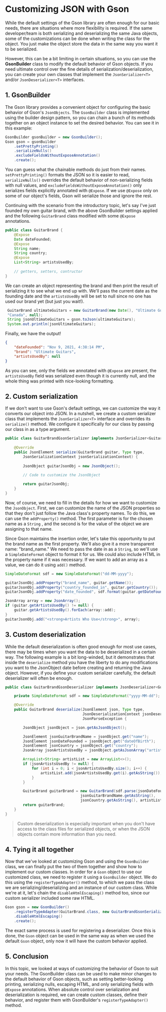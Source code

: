 # Customizing JSON with Gson

While the default settings of the Gson library are often enough for our basic needs, there are situations where more flexibility is required. If the same developer/team is both serializing and deserializing the same Java objects, some of the customizations can be done when writing the class for the object. You just make the object store the data in the same way you want it to be serialized.

However, this can be a bit limiting in certain situations, so you can use the **GsonBuilder** class to modify the default behavior of Gson objects. If you need ultimate control over the fine details of serialization/deserialization, you can create your own classes that implement the `JsonSerializer<T>` and/or `JsonDeserializer<T>` interfaces. 

## 1. GsonBuilder

The Gson library provides a convenient object for configuring the basic behavior of Gson's `JsonObjects`. The `GsonBuilder` class is implemented using the builder design pattern, so you can chain a bunch of its methods together on an object instance to set the desired behavior. You can see it in this example:

```java
GsonBuilder gsonBuilder = new GsonBuilder();
Gson gson = gsonBuilder
    .setPrettyPrinting()
    .serializeNulls()
    .excludeFieldsWithoutExposeAnnotation()
    .create();
```

You can guess what the chainable methods do just from their names. `setPrettyPrinting()` formats the JSON so it is easier to read, `serializeNulls()` overrides the default behavior of non-serializing fields with null values, and `excludeFieldsWithoutExposeAnnotation()` only serializes fields explicitly annotated with `@Expose`. If we use `@Expose` only on some of our object's fields, Gson will serialize those and ignore the rest.

Continuing with the scenario from the introductory topic, let's say I've just founded my own guitar brand, with the above GsonBuilder settings applied and the following `GuitarBrand` class modified with some `@Expose` annotations.
```java
public class GuitarBrand {
    @Expose
    Date dateFounded;
    @Expose
    String name;
    String country;
    @Expose
    List<String> artistsUsedBy;
    
    // getters, setters, contructor
}
```
We can create an object representing the brand and then print the result of serializing it to see what we end up with. We'll pass the current date as the founding date and the `artistsUsedBy` will be set to null since no one has used our brand yet (but just you wait!).
```java
 GuitarBrand ultimateGuitars = new GuitarBrand(new Date(), "Ultimate Guitars",
 "Canada", null);
 String jsonUltimateGuitars = gson.toJson(ultimateGuitars);
 System.out.println(jsonUltimateGuitars);
```

Finally, we have the output!
```json
{
	"dateFounded": "Nov 9, 2021, 4:38:14 PM",
	"brand": "Ultimate Guitars",
	"artistsUsedBy": null
}
```

As you can see, only the fields we annotated with `@Expose` are present, the `artistsUsedBy` field was serialized even though it is currently null, and the whole thing was printed with nice-looking formatting. 

## 2. Custom serialization

If we don't want to use Gson's default settings, we can customize the way it converts our object into JSON. In a nutshell, we create a custom serializer class that implements the `JsonSerializer<T>` interface and overrides its `serialize()` method. We configure it specifically for our class by passing our class in as a type argument.
```java
public class GuitarBrandGsonSerializer implements JsonSerializer<GuitarBrand> {
     
    @Override
    public JsonElement serialize(GuitarBrand guitar, Type type,
        JsonSerializationContext jsonSerializationContext) {
        
        JsonObject guitarJsonObj = new JsonObject();
        
        // Code to customize the JsonObject

        return guitarJsonObj;
    }
}
```

Now, of course, we need to fill in the details for how we want to customize the `JsonObject`. First, we can customize the name of the JSON properties so that they don't just follow the Java class's property names. To do this, we can use the `addProperty()` method. The first parameter is for the chosen name as a `String` , and the second is for the value of the object we are assigning to that name.

Since Gson maintains the insertion order, let's take this opportunity to put the brand name as the first property. We'll also give it a more transparent name: "brand_name." We need to pass the date in as a `String`, so we'll use a `SimpleDateFormat` object to format it for us. We could also include HTML in the property name if it was necessary. If we want to add an array as a value, we can do it using `add()` method.

```java
SimpleDateFormat sdf = new SimpleDateFormat("dd-MM-yyyy");

guitarJsonObj.addProperty("brand_name", guitar.getName());
guitarJsonObj.addProperty("country_founded_in", guitar.getCountry());
guitarJsonObj.addProperty("date_founded", sdf.format(guitar.getDateFounded()));

JsonArray array = new JsonArray();
if (guitar.getArtistsUsedBy() != null) {
    guitar.getArtistsUsedBy().forEach(array::add);
}
guitarJsonObj.add("<strong>Artists Who Use</strong>", array);
```

## 3. Custom deserialization

While the default deserialization is often good enough for most use cases, there may be times when you want the data to be deserialized in a certain way. The following example is a bit long-winded, but it demonstrates that inside the `deserialize` method you have the liberty to do any modifications you want to the JsonObject date before creating and returning the Java object. However, if you define your custom serializer carefully, the default deserializer will often be enough.

```java
public class GuitarBrandGsonDeserializer implements JsonDeserializer<GuitarBrand> {

    private SimpleDateFormat sdf = new SimpleDateFormat("yyyy-MM-dd");

    @Override
    public GuitarBrand deserialize(JsonElement json, Type type,
                                   JsonDeserializationContext jsonDeserializationContext) throws 
                                   JsonParseException {

        JsonObject jsonObject = json.getAsJsonObject();

        JsonElement jsonGuitarBrandName = jsonObject.get("name");
        JsonElement jsonDateFounded = jsonObject.get("dateOfBirth");
        JsonElement jsonCountry = jsonObject.get("country");
        JsonArray jsonArtistsUsedBy = jsonObject.getAsJsonArray("artistsUsedBy");

        ArrayList<String> artistList = new ArrayList<>();
        if (jsonArtistsUsedBy != null) {
            for (int i = 0; i < jsonArtistsUsedBy.size(); i++) {
                artistList.add(jsonArtistsUsedBy.get(i).getAsString());
            }
        }

        GuitarBrand guitarBrand = new GuitarBrand(sdf.parse(jsonDateFounded.getAsString()), 
                                  jsonGuitarBrandName.getAsString(), 
                                  jsonCountry.getAsString(), artistList);
        return guitarBrand;
    }
}
```

> Custom deserialization is especially important when you don't have access to the class files for serialized objects, or when the JSON objects contain more information than you need.

## 4. Tying it all together

Now that we've looked at customizing Gson and using the `GsonBuilder` class, we can finally put the two of them together and show how to implement our custom classes. In order for a `Gson` object to use our customized class, we need to register it using a `GsonBuilder` object. We do this using the `registerTypeAdapter()` method, to which we pass the class we are serializing/deserializing and an instance of our custom class. While we're at it, let's chain the `disableHtmlEscaping()` method too, since our custom serializer included some raw HTML.

```java
Gson gson = new GsonBuilder()
    .registerTypeAdapter(GuitarBrand.class, new GuitarBrandGsonSerializer())
    .disableHtmlEscaping()
    .create();
```

The exact same process is used for registering a deserializer. Once this is done, the `Gson` object can be used in the same way as when we used the default `Gson` object, only now it will have the custom behavior applied. 

## 5. Conclusion

In this topic, we looked at ways of customizing the behavior of Gson to suit your needs. The GsonBuilder class can be used to make minor changes to the default behavior of Gson objects, such as setting better-looking printing, serializing nulls, escaping HTML, and only serializing fields with `@Expose` annotations. When absolute control over serialization and deserialization is required, we can create custom classes, define their behavior, and register them with GsonBuilder's `registerTypeAdapter()` method.
